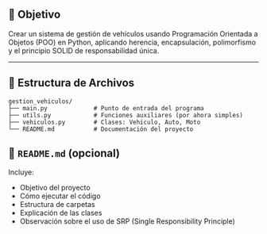 
## 🎯 **Objetivo**

Crear un sistema de gestión de vehículos usando Programación Orientada a Objetos (POO) en Python, aplicando herencia, encapsulación, polimorfismo y el principio SOLID de responsabilidad única.

---

## 📁 Estructura de Archivos

```
gestion_vehiculos/
├── main.py             # Punto de entrada del programa
├── utils.py            # Funciones auxiliares (por ahora simples)
├── vehiculos.py        # Clases: Vehiculo, Auto, Moto
└── README.md           # Documentación del proyecto
```

## 📄 `README.md` (opcional)

Incluye:

* Objetivo del proyecto
* Cómo ejecutar el código
* Estructura de carpetas
* Explicación de las clases
* Observación sobre el uso de SRP (Single Responsibility Principle)


